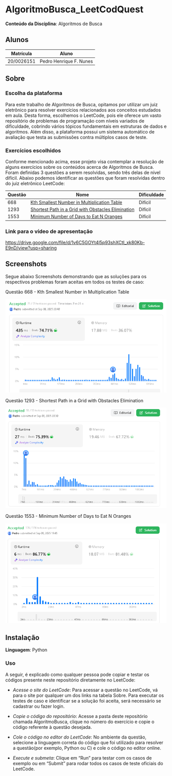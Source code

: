 # AlgoritmoBusca_LeetCodQuest

**Conteúdo da Disciplina**: Algoritmos de Busca <br>

## Alunos

| Matrícula  | Aluno                       |
| ---------- | --------------------------- |
| 20/0026151 | Pedro Henrique F. Nunes     |

## Sobre

<!-- Descreva os objetivos do seu projeto e como ele funciona. -->

### Escolha da plataforma

Para este trabalho de Algoritmos de Busca, opitamos por utilizar um juiz eletrônico para resolver exercícios relacionados aos conceitos estudados em aula. Desta forma, escolhemos o LeetCode, pois ele oferece um vasto repositório de problemas de programação com níveis variados de dificuldade, cobrindo vários tópicos fundamentais em estruturas de dados e algoritmos. Além disso, a plataforma possui um sistema automático de avaliação que testa as submissões contra múltiplos casos de teste.

### Exercícios escolhidos

Conforme mencionado acima, esse projeto visa contemplar a resolução de alguns exercícios sobre os conteúdos acerca de Algoritmos de Busca. Foram definidas 3 questões a serem resolvidas, sendo três delas de nível difícil. Abaixo podemos identificar as questões que foram resolvidas dentro do juiz eletrônico LeetCode:

| Questão | Nome                                                                                                  | Dificuldade |
| ------- | ----------------------------------------------------------------------------------------------------- | ----------- |
|  668     | [Kth Smallest Number in Multiplication Table](https://leetcode.com/problems/kth-smallest-number-in-multiplication-table/description/) | Difícil     |
|   1293    |   [Shortest Path in a Grid with Obstacles Elimination](https://leetcode.com/problems/shortest-path-in-a-grid-with-obstacles-elimination/description/)                | Difícil     |
|  1553    |    [Minimum Number of Days to Eat N Oranges](https://leetcode.com/problems/minimum-number-of-days-to-eat-n-oranges/)     | Difícil       |

### Link para o vídeo de apresentação

https://drive.google.com/file/d/1v6C5GOYt4l5p93shXCtI_xk80Kb-E9nD/view?usp=sharing

## Screenshots

Segue abaixo Screenshots demonstrando que as soluções para os respectivos problemas foram aceitas em todos os testes de caso:

Questão 668 - Kth Smallest Number in Multiplication Table

![Questão 668 - Kth Smallest Number in Multiplication Table](AlgoritmosBusca/Questao_668/LC668.png)

Questão 1293 - Shortest Path in a Grid with Obstacles Elimination

![Questão 1293 - Shortest Path in a Grid with Obstacles Elimination](AlgoritmosBusca/Questao_1293/LC1293.png)

Questão 1553 - Minimum Number of Days to Eat N Oranges

![Questão 1553 - Minimum Number of Days to Eat N Oranges](AlgoritmosBusca/Questao_1553/LC1553.png)

## Instalação

**Linguagem**: Python <br>

<!-- Descreva os pré-requisitos para rodar o seu projeto e os comandos necessários -->

### Uso

<!-- Explique como usar seu projeto caso haja algum passo a passo após o comando de execução. -->

A seguir, é explicado como qualquer pessoa pode copiar e testar os códigos presente neste repositório diretamente no LeetCode:

- _Acesse o site do LeetCode_:
  Para acessar a questão no LeetCode, vá para o site por qualquer um dos links na tabela Sobre. Para executar os testes de caso e identificar se a solução foi aceita, será necessário se cadastrar ou fazer login.

- _Copie o código do repositório_:
  Acesse a pasta deste repositório chamada AlgoritmoBusca, clique no número do exercício e copie o código referente à questão desejada.

- _Cole o código no editor do LeetCode_:
  No ambiente da questão, selecione a linguagem correta do código que foi utilizado para resolver a questão(por exemplo, Python ou C) e cole o código no editor online.

- _Execute e submeta_:
  Clique em “Run” para testar com os casos de exemplo ou em “Submit” para rodar todos os casos de teste oficiais do LeetCode.
